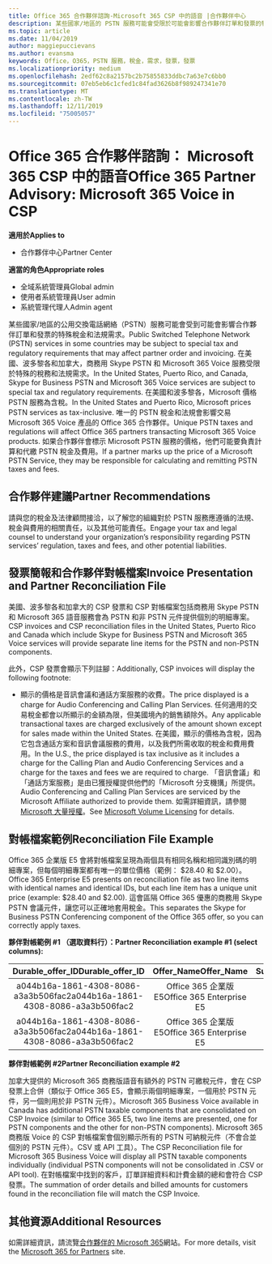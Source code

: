 ```yaml
---
title: Office 365 合作夥伴諮詢-Microsoft 365 CSP 中的語音 |合作夥伴中心
description: 某些國家/地區的 PSTN 服務可能會受限於可能會影響合作夥伴訂單和發票的特殊稅金和法規需求。
ms.topic: article
ms.date: 11/04/2019
author: maggiepuccievans
ms.author: evansma
keywords: Office，O365，PSTN 服務，稅金，需求，發票，發票
ms.localizationpriority: medium
ms.openlocfilehash: 2edf62c8a2157bc2b75855833ddbc7a63e7c6bb0
ms.sourcegitcommit: 07eb5eb6c1cfed1c84fad3626b8f989247341e70
ms.translationtype: MT
ms.contentlocale: zh-TW
ms.lasthandoff: 12/11/2019
ms.locfileid: "75005057"
---
```

# <a name="office-365-partner-advisory-microsoft-365-voice-in-csp"></a><span data-ttu-id="3690c-104">Office 365 合作夥伴諮詢： Microsoft 365 CSP 中的語音</span><span class="sxs-lookup"><span data-stu-id="3690c-104">Office 365 Partner Advisory: Microsoft 365 Voice in CSP</span></span>

<span data-ttu-id="3690c-105">**適用於**</span><span class="sxs-lookup"><span data-stu-id="3690c-105">**Applies to**</span></span>

- <span data-ttu-id="3690c-106">合作夥伴中心</span><span class="sxs-lookup"><span data-stu-id="3690c-106">Partner Center</span></span>  

<span data-ttu-id="3690c-107">**適當的角色**</span><span class="sxs-lookup"><span data-stu-id="3690c-107">**Appropriate roles**</span></span>
-   <span data-ttu-id="3690c-108">全域系統管理員</span><span class="sxs-lookup"><span data-stu-id="3690c-108">Global admin</span></span>
-   <span data-ttu-id="3690c-109">使用者系統管理員</span><span class="sxs-lookup"><span data-stu-id="3690c-109">User admin</span></span>
-   <span data-ttu-id="3690c-110">系統管理代理人</span><span class="sxs-lookup"><span data-stu-id="3690c-110">Admin agent</span></span>

<span data-ttu-id="3690c-111">某些國家/地區的公用交換電話網絡（PSTN）服務可能會受到可能會影響合作夥伴訂單和發票的特殊稅金和法規需求。</span><span class="sxs-lookup"><span data-stu-id="3690c-111">Public Switched Telephone Network (PSTN) services in some countries may be subject to special tax and regulatory requirements that may affect partner order and invoicing.</span></span>  <span data-ttu-id="3690c-112">在美國、波多黎各和加拿大，商務用 Skype PSTN 和 Microsoft 365 Voice 服務受限於特殊的稅務和法規需求。</span><span class="sxs-lookup"><span data-stu-id="3690c-112">In the United States, Puerto Rico, and Canada, Skype for Business PSTN and Microsoft 365 Voice services are subject to special tax and regulatory requirements.</span></span> <span data-ttu-id="3690c-113">在美國和波多黎各，Microsoft 價格 PSTN 服務為含稅。</span><span class="sxs-lookup"><span data-stu-id="3690c-113">In the United States and Puerto Rico, Microsoft prices PSTN services as tax-inclusive.</span></span>  <span data-ttu-id="3690c-114">唯一的 PSTN 稅金和法規會影響交易 Microsoft 365 Voice 產品的 Office 365 合作夥伴。</span><span class="sxs-lookup"><span data-stu-id="3690c-114">Unique PSTN taxes and regulations will affect Office 365 partners transacting Microsoft 365 Voice products.</span></span>  <span data-ttu-id="3690c-115">如果合作夥伴會標示 Microsoft PSTN 服務的價格，他們可能要負責計算和代繳 PSTN 稅金及費用。</span><span class="sxs-lookup"><span data-stu-id="3690c-115">If a partner marks up the price of a Microsoft PSTN Service, they may be responsible for calculating and remitting PSTN taxes and fees.</span></span>

## <a name="partner-recommendations"></a><span data-ttu-id="3690c-116">合作夥伴建議</span><span class="sxs-lookup"><span data-stu-id="3690c-116">Partner Recommendations</span></span>

<span data-ttu-id="3690c-117">請與您的稅金及法律顧問接洽，以了解您的組織對於 PSTN 服務應遵循的法規、稅金與費用的相關責任，以及其他可能責任。</span><span class="sxs-lookup"><span data-stu-id="3690c-117">Engage your tax and legal counsel to understand your organization’s responsibility regarding PSTN services’ regulation, taxes and fees, and other potential liabilities.</span></span>

## <a name="invoice-presentation-and-partner-reconciliation-file"></a><span data-ttu-id="3690c-118">發票簡報和合作夥伴對帳檔案</span><span class="sxs-lookup"><span data-stu-id="3690c-118">Invoice Presentation and Partner Reconciliation File</span></span>

<span data-ttu-id="3690c-119">美國、波多黎各和加拿大的 CSP 發票和 CSP 對帳檔案包括商務用 Skype PSTN 和 Microsoft 365 語音服務會為 PSTN 和非 PSTN 元件提供個別的明細專案。</span><span class="sxs-lookup"><span data-stu-id="3690c-119">CSP invoices and CSP reconciliation files in the United States, Puerto Rico and Canada which include Skype for Business PSTN and Microsoft 365 Voice services will provide separate line items for the PSTN and non-PSTN components.</span></span>

<span data-ttu-id="3690c-120">此外，CSP 發票會顯示下列註腳：</span><span class="sxs-lookup"><span data-stu-id="3690c-120">Additionally, CSP invoices will display the following footnote:</span></span>

* <span data-ttu-id="3690c-121">顯示的價格是音訊會議和通話方案服務的收費。</span><span class="sxs-lookup"><span data-stu-id="3690c-121">The price displayed is a charge for Audio Conferencing and Calling Plan Services.</span></span>  <span data-ttu-id="3690c-122">任何適用的交易稅金都會以所顯示的金額為限，但美國境內的銷售額除外。</span><span class="sxs-lookup"><span data-stu-id="3690c-122">Any applicable transactional taxes are charged exclusively of the amount shown except for sales made within the United States.</span></span>  <span data-ttu-id="3690c-123">在美國，顯示的價格為含稅，因為它包含通話方案和音訊會議服務的費用，以及我們所需收取的稅金和費用費用。</span><span class="sxs-lookup"><span data-stu-id="3690c-123">In the U.S., the price displayed is tax inclusive as it includes a charge for the Calling Plan and Audio Conferencing Services and a charge for the taxes and fees we are required to charge.</span></span>  <span data-ttu-id="3690c-124">「音訊會議」和「通話方案服務」是由已獲授權提供他們的「Microsoft 分支機搆」所提供。</span><span class="sxs-lookup"><span data-stu-id="3690c-124">Audio Conferencing and Calling Plan Services are serviced by the Microsoft Affiliate authorized to provide them.</span></span>  <span data-ttu-id="3690c-125">如需詳細資訊，請參閱[Microsoft 大量授權](https://go.microsoft.com/fwlink/?LinkId=690247)。</span><span class="sxs-lookup"><span data-stu-id="3690c-125">See [Microsoft Volume Licensing](https://go.microsoft.com/fwlink/?LinkId=690247) for details.</span></span>

## <a name="reconciliation-file-example"></a><span data-ttu-id="3690c-126">對帳檔案範例</span><span class="sxs-lookup"><span data-stu-id="3690c-126">Reconciliation File Example</span></span>

<span data-ttu-id="3690c-127">Office 365 企業版 E5 會將對帳檔案呈現為兩個具有相同名稱和相同識別碼的明細專案，但每個明細專案都有唯一的單位價格（範例： $28.40 和 $2.00）。</span><span class="sxs-lookup"><span data-stu-id="3690c-127">Office 365 Enterprise E5 presents on reconciliation file as two line items with identical names and identical IDs, but each line item has a unique unit price (example: $28.40 and $2.00).</span></span> <span data-ttu-id="3690c-128">這會區隔 Office 365 優惠的商務用 Skype PSTN 會議元件，讓您可以正確地套用稅金。</span><span class="sxs-lookup"><span data-stu-id="3690c-128">This separates the Skype for Business PSTN Conferencing component of the Office 365 offer, so you can correctly apply taxes.</span></span>

<span data-ttu-id="3690c-129">**夥伴對帳範例 #1 （選取資料行）：**</span><span class="sxs-lookup"><span data-stu-id="3690c-129">**Partner Reconciliation example #1 (select columns):**</span></span>

|<span data-ttu-id="3690c-130">**Durable_offer_ID**</span><span class="sxs-lookup"><span data-stu-id="3690c-130">**Durable_offer_ID**</span></span>|<span data-ttu-id="3690c-131">**Offer_Name**</span><span class="sxs-lookup"><span data-stu-id="3690c-131">**Offer_Name**</span></span>|<span data-ttu-id="3690c-132">**Subscription_Start_Date**</span><span class="sxs-lookup"><span data-stu-id="3690c-132">**Subscription_Start_Date**</span></span>|<span data-ttu-id="3690c-133">**Subscription_End_Date**</span><span class="sxs-lookup"><span data-stu-id="3690c-133">**Subscription_End_Date**</span></span>|<span data-ttu-id="3690c-134">**Charge_Start_Date**</span><span class="sxs-lookup"><span data-stu-id="3690c-134">**Charge_Start_Date**</span></span>|<span data-ttu-id="3690c-135">**Charge_End_Date**</span><span class="sxs-lookup"><span data-stu-id="3690c-135">**Charge_End_Date**</span></span>|<span data-ttu-id="3690c-136">**Charge_Type**</span><span class="sxs-lookup"><span data-stu-id="3690c-136">**Charge_Type**</span></span>|<span data-ttu-id="3690c-137">**Unit_Price**</span><span class="sxs-lookup"><span data-stu-id="3690c-137">**Unit_Price**</span></span>|
|:----:|:----:|:----:|:----:|:----:|:----:|:----:|:----:|
|<span data-ttu-id="3690c-138">a044b16a-1861-4308-8086-a3a3b506fac2</span><span class="sxs-lookup"><span data-stu-id="3690c-138">a044b16a-1861-4308-8086-a3a3b506fac2</span></span>   |<span data-ttu-id="3690c-139">Office 365 企業版 E5</span><span class="sxs-lookup"><span data-stu-id="3690c-139">Office 365 Enterprise E5</span></span>   |<span data-ttu-id="3690c-140">8/10/2019 0:00</span><span class="sxs-lookup"><span data-stu-id="3690c-140">8/10/2019 0:00</span></span>   |<span data-ttu-id="3690c-141">8/11/2019 0:00</span><span class="sxs-lookup"><span data-stu-id="3690c-141">8/11/2019 0:00</span></span>   |<span data-ttu-id="3690c-142">8/11/2019 0:00</span><span class="sxs-lookup"><span data-stu-id="3690c-142">8/11/2019 0:00</span></span>|<span data-ttu-id="3690c-143">9/10/2019 0:00</span><span class="sxs-lookup"><span data-stu-id="3690c-143">9/10/2019 0:00</span></span>   |<span data-ttu-id="3690c-144">循環費用</span><span class="sxs-lookup"><span data-stu-id="3690c-144">Cycle fee</span></span>   |<span data-ttu-id="3690c-145">28.40</span><span class="sxs-lookup"><span data-stu-id="3690c-145">28.40</span></span>   |
|<span data-ttu-id="3690c-146">a044b16a-1861-4308-8086-a3a3b506fac2</span><span class="sxs-lookup"><span data-stu-id="3690c-146">a044b16a-1861-4308-8086-a3a3b506fac2</span></span>   |<span data-ttu-id="3690c-147">Office 365 企業版 E5</span><span class="sxs-lookup"><span data-stu-id="3690c-147">Office 365 Enterprise E5</span></span>   |<span data-ttu-id="3690c-148">8/10/2019 0:00</span><span class="sxs-lookup"><span data-stu-id="3690c-148">8/10/2019 0:00</span></span>   |<span data-ttu-id="3690c-149">8/11/2019 0:00</span><span class="sxs-lookup"><span data-stu-id="3690c-149">8/11/2019 0:00</span></span>   |<span data-ttu-id="3690c-150">8/11/2019 0:00</span><span class="sxs-lookup"><span data-stu-id="3690c-150">8/11/2019 0:00</span></span>   |<span data-ttu-id="3690c-151">9/10/2019 0:00</span><span class="sxs-lookup"><span data-stu-id="3690c-151">9/10/2019 0:00</span></span>   |<span data-ttu-id="3690c-152">循環費用</span><span class="sxs-lookup"><span data-stu-id="3690c-152">Cycle fee</span></span>   |<span data-ttu-id="3690c-153">2.00</span><span class="sxs-lookup"><span data-stu-id="3690c-153">2.00</span></span>   |

<span data-ttu-id="3690c-154">**夥伴對帳範例 #2**</span><span class="sxs-lookup"><span data-stu-id="3690c-154">**Partner Reconciliation example #2**</span></span>

<span data-ttu-id="3690c-155">加拿大提供的 Microsoft 365 商務版語音有額外的 PSTN 可繳稅元件，會在 CSP 發票上合併（類似于 Office 365 E5，會顯示兩個明細專案，一個用於 PSTN 元件，另一個則用於非 PSTN 元件）。</span><span class="sxs-lookup"><span data-stu-id="3690c-155">Microsoft 365 Business Voice available in Canada has additional PSTN taxable components that are consolidated on CSP Invoice (similar to Office 365 E5, two line items are presented, one for PSTN components and the other for non-PSTN components).</span></span>  <span data-ttu-id="3690c-156">Microsoft 365 商務版 Voice 的 CSP 對帳檔案會個別顯示所有的 PSTN 可納稅元件（不會合並個別的 PSTN 元件）。CSV 或 API 工具）。</span><span class="sxs-lookup"><span data-stu-id="3690c-156">The CSP Reconciliation file for Microsoft 365 Business Voice will display all PSTN taxable components individually (individual PSTN components will not be consolidated in .CSV or API tool).</span></span>  <span data-ttu-id="3690c-157">在對帳檔案中找到的客戶，訂單詳細資料和計費金額的總和會符合 CSP 發票。</span><span class="sxs-lookup"><span data-stu-id="3690c-157">The summation of order details and billed amounts for customers found in the reconciliation file will match the CSP Invoice.</span></span>

## <a name="additional-resources"></a><span data-ttu-id="3690c-158">其他資源</span><span class="sxs-lookup"><span data-stu-id="3690c-158">Additional Resources</span></span>
<span data-ttu-id="3690c-159">如需詳細資訊，請流覽[合作夥伴的 Microsoft 365](https://drumbeat.office.com/Pages/home2016.aspx)網站。</span><span class="sxs-lookup"><span data-stu-id="3690c-159">For more details, visit the [Microsoft 365 for Partners](https://drumbeat.office.com/Pages/home2016.aspx) site.</span></span>


